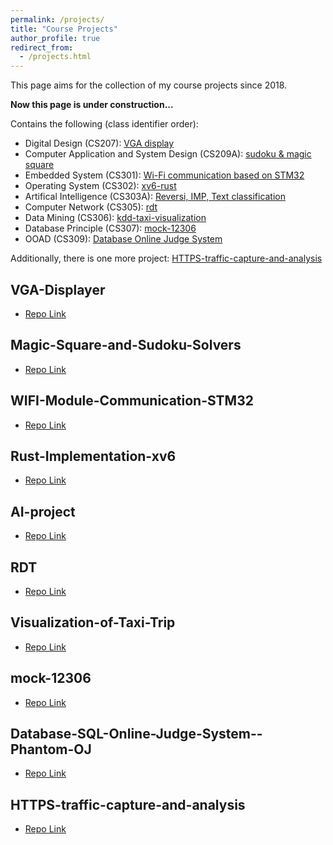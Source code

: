 ```yaml
---
permalink: /projects/
title: "Course Projects"
author_profile: true
redirect_from:
  - /projects.html
---
```


This page aims for the collection of my course projects since 2018.

**Now this page is under construction...**

Contains the following (class identifier order):

- Digital Design (CS207): [VGA display](#VGA-Displayer)
- Computer Application and System Design (CS209A): [sudoku & magic square](#Magic-Square-and-Sudoku-Solvers)
- Embedded System (CS301): [Wi-Fi communication based on STM32](#WIFI-Module-Communication-STM32)
- Operating System (CS302): [xv6-rust](#Rust-Implementation-xv6)
- Artifical Intelligence (CS303A): [Reversi, IMP, Text classification](#AI-project)
- Computer Network (CS305): [rdt](#RDT)
- Data Mining (CS306): [kdd-taxi-visualization](#Visualization-of-Taxi-Trip)
- Database Principle (CS307): [mock-12306](#mock-12306)
- OOAD (CS309): [Database Online Judge System](#Database-SQL-Online-Judge-System--Phantom-OJ)

Additionally, there is one more project: [HTTPS-traffic-capture-and-analysis](#HTTPS-traffic-capture-and-analysis)

## VGA-Displayer

- [Repo Link](https://github.com/assign-D-D/simple_VGA)

## Magic-Square-and-Sudoku-Solvers

- [Repo Link](https://github.com/quantum-square)

## WIFI-Module-Communication-STM32

- [Repo Link](https://github.com/CS301-sustech-zmfl/wifi-communication)

## Rust-Implementation-xv6

- [Repo Link](https://github.com/CS301-sustech-zmfl/xv6-rust)

## AI-project

- [Repo Link](https://github.com/lethal233/CS303A-projects)

## RDT

- [Repo Link](https://github.com/zero-day-rdt/RDT)

## Visualization-of-Taxi-Trip

- [Repo Link](https://github.com/kdd-taxi-visualization)

## mock-12306

- [Repo Link](https://github.com/Select-60321/select-60321)

## Database-SQL-Online-Judge-System--Phantom-OJ

- [Repo Link](https://github.com/Phantom-OJ)

## HTTPS-traffic-capture-and-analysis

- [Repo Link](https://github.com/mitmproxy-https-analysis/session_capture)
